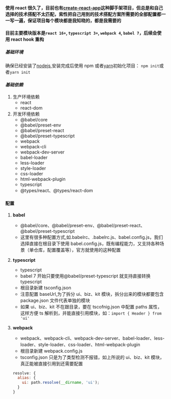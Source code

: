 #### 使用 react 很久了，目前也有[create-react-app](https://github.com/facebook/create-react-app)这种脚手架项目，但总是和自己选择的技术搭配不太匹配，索性把自己用到的技术搭配方案所需要的全部配置都一一写一遍，保证项目每个模块都是我知晓的，都是我需要的

#### 目前主要模块版本是`react 16+`, `typescript 3+`, `webpack 4`, `babel 7`，后续会使用 react hook 重构

##### _基础环境_

确保已经安装了[nodejs](https://nodejs.org),安装完成后使用 npm 或者[yarn](https://yarnpkg.com/en/docs/install)初始化项目：
`npm init`或者`yarn init`

#### _基础依赖_

1. 生产环境依赖
   - react
   - react-dom
2. 开发环境依赖
   - @babel/core
   - @babel/preset-env
   - @babel/preset-react
   - @babel/preset-typescript
   - webpack
   - webpack-cli
   - webpack-dev-server
   - babel-loader
   - less-loader
   - style-loader
   - css-loader
   - html-webpack-plugin
   - typescript
   - @types/react、@types/react-dom

#### 配置

1. **babel**

   - @babel/core、@babel/preset-env、@babel/preset-react、@babel/preset-typescript
   - 这里有很多种配置方式,如.babelrc、.babelrc.js、babel.config.js，我们选择直接在根目录下使用 babel.config.js，既有编程能力，又支持各种场景（单仓库，配置覆盖等），官方就使用的这种配置

2. **typescript**
   - typescript
   - babel 7 开始只要使用@babel/preset-typescript 就支持直接转换 typescript
   - 根目录新建 tsconfig.json
   - 注意配置 baseUrl,为了拆分 ui、biz、kit 模块，拆分出来的模块都要包含 package.json 文件代表单独的模块
   - 如果 ui、biz、kit 不在跟目录，要在 tscofnig.json 中配置 paths 属性，这样方便 ts 解析到，并能直接引用模块，如：`import { Header } from 'ui'`
3. **webpack**
   - webpack、webpack-cli、webpack-dev-server、babel-loader、less-loader、style-loader、css-loader、html-webpack-plugin
   - 根目录新建 webpack.config.js
   - tsconfig.json 只是为了类型检测不报错，如上所说的 ui、biz、kit 模块，真正能被直接引用到还需要配置
   ```javascript
   resolve: {
     alias: {
       ui: path.resolve(__dirname, 'ui');
     }
   }
   ```
